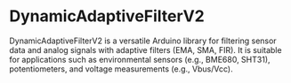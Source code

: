 # DynamicAdaptiveFilterV2
DynamicAdaptiveFilterV2 is a versatile Arduino library for filtering sensor data and analog signals with adaptive filters (EMA, SMA, FIR). It is suitable for applications such as environmental sensors (e.g., BME680, SHT31), potentiometers, and voltage measurements (e.g., Vbus/Vcc).
